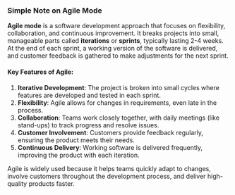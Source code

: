 ### Simple Note on Agile Mode

**Agile mode** is a software development approach that focuses on flexibility, collaboration, and continuous improvement. It breaks projects into small, manageable parts called **iterations** or **sprints**, typically lasting 2-4 weeks. At the end of each sprint, a working version of the software is delivered, and customer feedback is gathered to make adjustments for the next sprint.

#### Key Features of Agile:

1. **Iterative Development**: The project is broken into small cycles where features are developed and tested in each sprint.
2. **Flexibility**: Agile allows for changes in requirements, even late in the process.
3. **Collaboration**: Teams work closely together, with daily meetings (like stand-ups) to track progress and resolve issues.
4. **Customer Involvement**: Customers provide feedback regularly, ensuring the product meets their needs.
5. **Continuous Delivery**: Working software is delivered frequently, improving the product with each iteration.

Agile is widely used because it helps teams quickly adapt to changes, involve customers throughout the development process, and deliver high-quality products faster.